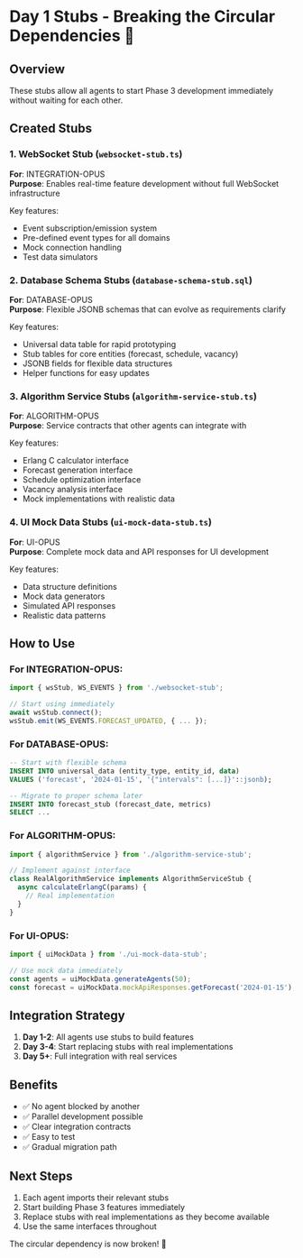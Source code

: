 # Day 1 Stubs - Breaking the Circular Dependencies 🚀

## Overview
These stubs allow all agents to start Phase 3 development immediately without waiting for each other.

## Created Stubs

### 1. WebSocket Stub (`websocket-stub.ts`)
**For**: INTEGRATION-OPUS  
**Purpose**: Enables real-time feature development without full WebSocket infrastructure

Key features:
- Event subscription/emission system
- Pre-defined event types for all domains
- Mock connection handling
- Test data simulators

### 2. Database Schema Stubs (`database-schema-stub.sql`)
**For**: DATABASE-OPUS  
**Purpose**: Flexible JSONB schemas that can evolve as requirements clarify

Key features:
- Universal data table for rapid prototyping
- Stub tables for core entities (forecast, schedule, vacancy)
- JSONB fields for flexible data structures
- Helper functions for easy updates

### 3. Algorithm Service Stubs (`algorithm-service-stub.ts`)
**For**: ALGORITHM-OPUS  
**Purpose**: Service contracts that other agents can integrate with

Key features:
- Erlang C calculator interface
- Forecast generation interface
- Schedule optimization interface
- Vacancy analysis interface
- Mock implementations with realistic data

### 4. UI Mock Data Stubs (`ui-mock-data-stub.ts`)
**For**: UI-OPUS  
**Purpose**: Complete mock data and API responses for UI development

Key features:
- Data structure definitions
- Mock data generators
- Simulated API responses
- Realistic data patterns

## How to Use

### For INTEGRATION-OPUS:
```typescript
import { wsStub, WS_EVENTS } from './websocket-stub';

// Start using immediately
await wsStub.connect();
wsStub.emit(WS_EVENTS.FORECAST_UPDATED, { ... });
```

### For DATABASE-OPUS:
```sql
-- Start with flexible schema
INSERT INTO universal_data (entity_type, entity_id, data)
VALUES ('forecast', '2024-01-15', '{"intervals": [...]}'::jsonb);

-- Migrate to proper schema later
INSERT INTO forecast_stub (forecast_date, metrics)
SELECT ...
```

### For ALGORITHM-OPUS:
```typescript
import { algorithmService } from './algorithm-service-stub';

// Implement against interface
class RealAlgorithmService implements AlgorithmServiceStub {
  async calculateErlangC(params) {
    // Real implementation
  }
}
```

### For UI-OPUS:
```typescript
import { uiMockData } from './ui-mock-data-stub';

// Use mock data immediately
const agents = uiMockData.generateAgents(50);
const forecast = uiMockData.mockApiResponses.getForecast('2024-01-15');
```

## Integration Strategy

1. **Day 1-2**: All agents use stubs to build features
2. **Day 3-4**: Start replacing stubs with real implementations
3. **Day 5+**: Full integration with real services

## Benefits

- ✅ No agent blocked by another
- ✅ Parallel development possible
- ✅ Clear integration contracts
- ✅ Easy to test
- ✅ Gradual migration path

## Next Steps

1. Each agent imports their relevant stubs
2. Start building Phase 3 features immediately
3. Replace stubs with real implementations as they become available
4. Use the same interfaces throughout

The circular dependency is now broken! 🎉